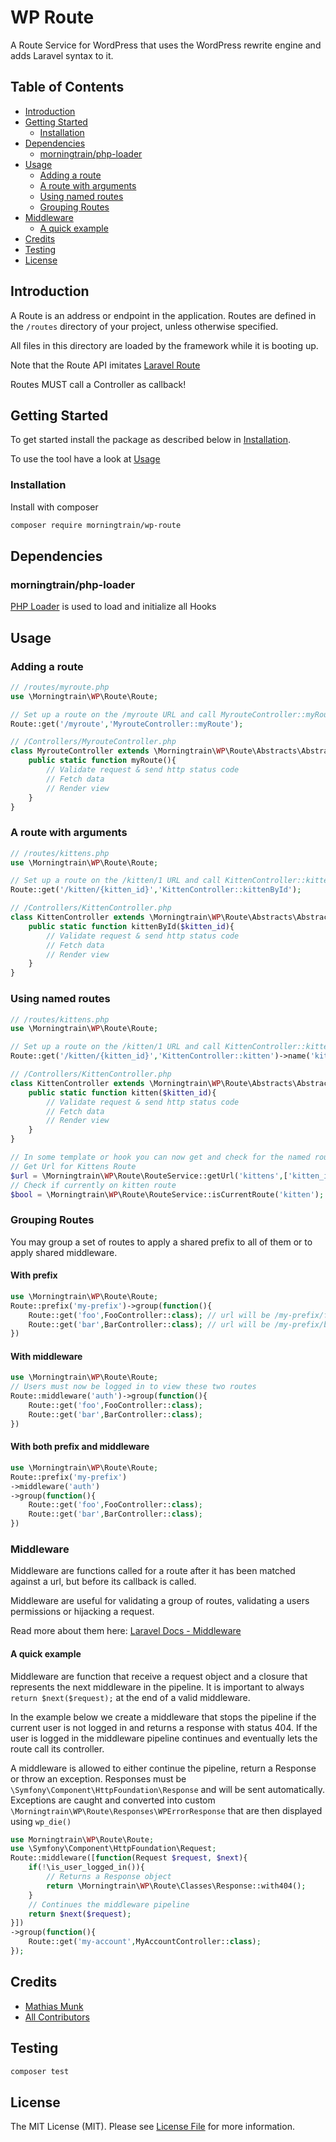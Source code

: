 # WP Route

A Route Service for WordPress that uses the WordPress rewrite engine and adds Laravel syntax to it.

## Table of Contents

- [Introduction](#introduction)
- [Getting Started](#getting-started)
    - [Installation](#installation)
- [Dependencies](#dependencies)
    - [morningtrain/php-loader](#morningtrainphp-loader)
- [Usage](#usage)
    - [Adding a route](#adding-a-route)
    - [A route with arguments](#a-route-with-arguments)
    - [Using named routes](#using-named-routes)
    - [Grouping Routes](#grouping-routes)
- [Middleware](#middleware)
  - [A quick example](#a-quick-example)
- [Credits](#credits)
- [Testing](#testing)
- [License](#license)

## Introduction

A Route is an address or endpoint in the application. Routes are defined in the `/routes` directory of your project,
unless otherwise specified.

All files in this directory are loaded by the framework while it is booting up.

Note that the Route API imitates [Laravel Route](https://laravel.com/docs/routing)

Routes MUST call a Controller as callback!

## Getting Started

To get started install the package as described below in [Installation](#installation).

To use the tool have a look at [Usage](#usage)

### Installation

Install with composer

```bash
composer require morningtrain/wp-route
```

## Dependencies

### morningtrain/php-loader

[PHP Loader](https://github.com/Morning-Train/php-loader) is used to load and initialize all Hooks

## Usage

### Adding a route

```php
// /routes/myroute.php
use \Morningtrain\WP\Route\Route;

// Set up a route on the /myroute URL and call MyrouteController::myRoute as callback
Route::get('/myroute','MyrouteController::myRoute');

// /Controllers/MyrouteController.php
class MyrouteController extends \Morningtrain\WP\Route\Abstracts\AbstractController{
    public static function myRoute(){
        // Validate request & send http status code
        // Fetch data
        // Render view
    }
}
```

### A route with arguments

```php
// /routes/kittens.php
use \Morningtrain\WP\Route\Route;

// Set up a route on the /kitten/1 URL and call KittenController::kittenById as callback
Route::get('/kitten/{kitten_id}','KittenController::kittenById');

// /Controllers/KittenController.php
class KittenController extends \Morningtrain\WP\Route\Abstracts\AbstractController{
    public static function kittenById($kitten_id){
        // Validate request & send http status code
        // Fetch data
        // Render view
    }
}
```

### Using named routes

```php
// /routes/kittens.php
use \Morningtrain\WP\Route\Route;

// Set up a route on the /kitten/1 URL and call KittenController::kitten as callback
Route::get('/kitten/{kitten_id}','KittenController::kitten')->name('kitten');

// /Controllers/KittenController.php
class KittenController extends \Morningtrain\WP\Route\Abstracts\AbstractController{
    public static function kitten($kitten_id){
        // Validate request & send http status code
        // Fetch data
        // Render view
    }
}

// In some template or hook you can now get and check for the named route
// Get Url for Kittens Route
$url = \Morningtrain\WP\Route\RouteService::getUrl('kittens',['kitten_id' => 1]); // Would return /kitten/1
// Check if currently on kitten route
$bool = \Morningtrain\WP\Route\RouteService::isCurrentRoute('kitten');
```

### Grouping Routes

You may group a set of routes to apply a shared prefix to all of them or to apply shared middleware.

#### With prefix

```php
use \Morningtrain\WP\Route\Route;
Route::prefix('my-prefix')->group(function(){
    Route::get('foo',FooController::class); // url will be /my-prefix/foo
    Route::get('bar',BarController::class); // url will be /my-prefix/bar
})
```

#### With middleware

```php
use \Morningtrain\WP\Route\Route;
// Users must now be logged in to view these two routes
Route::middleware('auth')->group(function(){
    Route::get('foo',FooController::class);
    Route::get('bar',BarController::class);
})
```

#### With both prefix and middleware

```php
use \Morningtrain\WP\Route\Route;
Route::prefix('my-prefix')
->middleware('auth')
->group(function(){
    Route::get('foo',FooController::class);
    Route::get('bar',BarController::class);
})
```

### Middleware

Middleware are functions called for a route after it has been matched against a url, but before its callback is called.

Middleware are useful for validating a group of routes, validating a users permissions or hijacking a request.

Read more about them here: [Laravel Docs - Middleware](https://laravel.com/docs/middleware)

#### A quick example

Middleware are function that receive a request object and a closure that represents the next middleware in the pipeline.
It is important to always `return $next($request);` at the end of a valid middleware.

In the example below we create a middleware that stops the pipeline if the current user is not logged in and returns a response with status 404.
If the user is logged in the middleware pipeline continues and eventually lets the route call its controller.

A middleware is allowed to either continue the pipeline, return a Response or throw an exception.
Responses must be `\Symfony\Component\HttpFoundation\Response` and will be sent automatically.
Exceptions are caught and converted into custom `\Morningtrain\WP\Route\Responses\WPErrorResponse` that are then displayed using `wp_die()`

```php
use Morningtrain\WP\Route\Route;
use \Symfony\Component\HttpFoundation\Request;
Route::middleware([function(Request $request, $next){
    if(!\is_user_logged_in()){
        // Returns a Response object
        return \Morningtrain\WP\Route\Classes\Response::with404();    
    }
    // Continues the middleware pipeline
    return $next($request);
}])
->group(function(){
    Route::get('my-account',MyAccountController::class);
});
```

## Credits

- [Mathias Munk](https://github.com/mrmoeg)
- [All Contributors](../../contributors)

## Testing

```bash
composer test
```

## License

The MIT License (MIT). Please see [License File](LICENSE) for more information.
